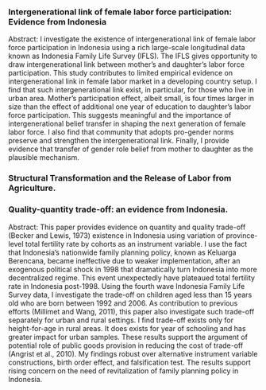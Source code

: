 ### Intergenerational link of female labor force participation: Evidence from Indonesia
Abstract:
I investigate the existence of intergenerational link of female labor force participation in Indonesia using a rich large-scale longitudinal data known as Indonesia Family Life Survey (IFLS). The IFLS gives opportunity to draw intergenerational link between mother’s and daughter’s labor force participation. This study contributes to limited empirical evidence on intergenerational link in female labor market in a developing country setup. I find that such intergenerational link exist, in particular, for those who live in urban area. Mother’s participation effect, albeit small, is four times larger in size than the effect of additional one year of education to daughter’s labor force participation. This suggests meaningful and the importance of intergenerational belief transfer in shaping the next generation of female labor force. I also find that community that adopts pro-gender norms preserve and strengthen the intergenerational link. Finally, I provide evidence that transfer of gender role belief from mother to daughter as the plausible mechanism.

### Structural Transformation and the Release of Labor from Agriculture.

### Quality-quantity trade-off: an evidence from Indonesia.
Abstract:
This paper provides evidence on quantity and quality trade-off (Becker and Lewis, 1973) existence in Indonesia using variation of province-level total fertility rate by cohorts as an instrument variable. I use the fact that Indonesia’s nationwide family planning policy, known as Keluarga Berencana, became ineffective due to weaker implementation, after an exogenous political shock in 1998 that dramatically turn Indonesia into more decentralized regime. This event unexpectedly have plateaued total fertility rate in Indonesia post-1998. Using the fourth wave Indonesia Family Life Survey data, I investigate the trade-off on children aged less than 15 years old who are born between 1992 and 2006. As contribution to previous efforts (Millimet and Wang, 2011), this paper also investigate such trade-off separately for urban and rural settings. I find trade-off exists only for height-for-age in rural areas. It does exists for year of schooling and has greater impact for urban samples. These results support the argument of potential role of public goods provision in reducing the cost of trade-off (Angrist et al., 2010). My findings robust over alternative instrument variable constructions, birth order effect, and falsification test. The results support rising concern on the need of revitalization of family planning policy in Indonesia.
